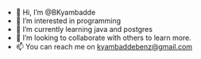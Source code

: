 - 👋 Hi, I’m @BKyambadde
- 👀 I’m interested in programming
- 🌱 I’m currently learning java and postgres
- 💞️ I’m looking to collaborate with others to learn more.
- 📫 You can reach me on kyambaddebenz@gmail.com

<!---
BKyambadde/BKyambadde is a ✨ special ✨ repository because its `README.md` (this file) appears on your GitHub profile.
You can click the Preview link to take a look at your changes.
--->
